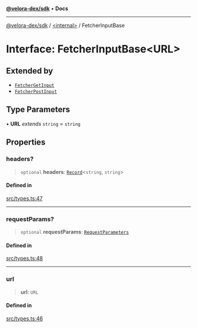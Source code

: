 [**@velora-dex/sdk**](../../README.md) • **Docs**

***

[@velora-dex/sdk](../../globals.md) / [\<internal\>](../README.md) / FetcherInputBase

# Interface: FetcherInputBase\<URL\>

## Extended by

- [`FetcherGetInput`](FetcherGetInput.md)
- [`FetcherPostInput`](FetcherPostInput.md)

## Type Parameters

• **URL** *extends* `string` = `string`

## Properties

### headers?

> `optional` **headers**: [`Record`](../type-aliases/Record.md)\<`string`, `string`\>

#### Defined in

[src/types.ts:47](https://github.com/VeloraDEX/sdk/blob/feat/extend_delta_orders_filtering/src/types.ts#L47)

***

### requestParams?

> `optional` **requestParams**: [`RequestParameters`](../type-aliases/RequestParameters.md)

#### Defined in

[src/types.ts:48](https://github.com/VeloraDEX/sdk/blob/feat/extend_delta_orders_filtering/src/types.ts#L48)

***

### url

> **url**: `URL`

#### Defined in

[src/types.ts:46](https://github.com/VeloraDEX/sdk/blob/feat/extend_delta_orders_filtering/src/types.ts#L46)
